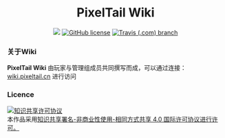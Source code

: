 <h1 align=center>PixelTail Wiki</h1>
<p align=center>
<a href="https://vuepress.vuejs.org/"><img src="https://img.shields.io/badge/poweredby-VuePress-brightgreen?style=for-the-badge"></a>
<a href="https://github.com/BillZhucn/PixelTailWiki/blob/master/LICENSE"><img alt="GitHub license" src="https://img.shields.io/badge/LICENSE-CC--BY--NC--SA%204.0-brightgreen?style=for-the-badge"></a>
<a href="https://travis-ci.com/BillZhucn/PixelTailWiki"><img alt="Travis (.com) branch" src="https://img.shields.io/travis/com/BillZhucn/PixelTailWiki/master?style=for-the-badge"></a>
</p>

### 关于Wiki

**PixelTail Wiki** 由玩家与管理组成员共同撰写而成，可以通过连接：[wiki.pixeltail.cn](https://wiki.pixeltail.cn) 进行访问

### Licence

<a rel="license" href="http://creativecommons.org/licenses/by-nc-sa/4.0/"><img alt="知识共享许可协议" style="border-width:0" src="https://i.creativecommons.org/l/by-nc-sa/4.0/88x31.png" /></a><br />本作品采用<a rel="license" href="http://creativecommons.org/licenses/by-nc-sa/4.0/">知识共享署名-非商业性使用-相同方式共享 4.0 国际许可协议进行许可。</a>
